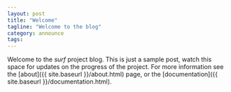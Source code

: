 ```yaml
---
layout: post
title: "Welcome"
tagline: "Welcome to the blog"
category: announce
tags:
---
```


Welcome to the _surf_ project blog. This is just a sample post, watch this space for updates on the progress of the project. For more information see the [about]({{ site.baseurl }}/about.html) page, or the [documentation]({{ site.baseurl }}/documentation.html).
